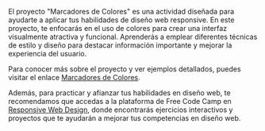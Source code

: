 El proyecto "Marcadores de Colores" es una actividad diseñada para ayudarte a aplicar tus habilidades de diseño web responsive. En este proyecto, te enfocarás en el uso de colores para crear una interfaz visualmente atractiva y funcional. Aprenderás a emplear diferentes técnicas de estilo y diseño para destacar información importante y mejorar la experiencia del usuario.

Para conocer más sobre el proyecto y ver ejemplos detallados, puedes visitar el enlace [Marcadores de Colores](https://informaticaempresarial-tic-docente.github.io/ColoredMarkers/). 

Además, para practicar y afianzar tus habilidades en diseño web, te recomendamos que accedas a la plataforma de Free Code Camp en [Responsive Web Design](https://www.freecodecamp.org/learn/2022/responsive-web-design/), donde encontrarás ejercicios interactivos y proyectos que te ayudarán a mejorar tus competencias en diseño web.
